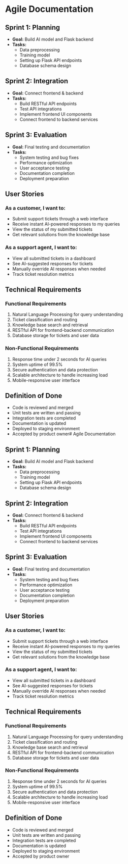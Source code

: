 # Agile Documentation

## Sprint 1: Planning

- **Goal:** Build AI model and Flask backend
- **Tasks:** 
  - Data preprocessing
  - Training model
  - Setting up Flask API endpoints
  - Database schema design

## Sprint 2: Integration

- **Goal:** Connect frontend & backend
- **Tasks:** 
  - Build RESTful API endpoints
  - Test API integrations
  - Implement frontend UI components
  - Connect frontend to backend services

## Sprint 3: Evaluation

- **Goal:** Final testing and documentation
- **Tasks:** 
  - System testing and bug fixes
  - Performance optimization
  - User acceptance testing
  - Documentation completion
  - Deployment preparation

## User Stories

### As a customer, I want to:
- Submit support tickets through a web interface
- Receive instant AI-powered responses to my queries
- View the status of my submitted tickets
- Get relevant solutions from the knowledge base

### As a support agent, I want to:
- View all submitted tickets in a dashboard
- See AI-suggested responses for tickets
- Manually override AI responses when needed
- Track ticket resolution metrics

## Technical Requirements

### Functional Requirements
1. Natural Language Processing for query understanding
2. Ticket classification and routing
3. Knowledge base search and retrieval
4. RESTful API for frontend-backend communication
5. Database storage for tickets and user data

### Non-Functional Requirements
1. Response time under 2 seconds for AI queries
2. System uptime of 99.5%
3. Secure authentication and data protection
4. Scalable architecture to handle increasing load
5. Mobile-responsive user interface

## Definition of Done

- Code is reviewed and merged
- Unit tests are written and passing
- Integration tests are completed
- Documentation is updated
- Deployed to staging environment
- Accepted by product owner# Agile Documentation

## Sprint 1: Planning

- **Goal:** Build AI model and Flask backend
- **Tasks:** 
  - Data preprocessing
  - Training model
  - Setting up Flask API endpoints
  - Database schema design

## Sprint 2: Integration

- **Goal:** Connect frontend & backend
- **Tasks:** 
  - Build RESTful API endpoints
  - Test API integrations
  - Implement frontend UI components
  - Connect frontend to backend services

## Sprint 3: Evaluation

- **Goal:** Final testing and documentation
- **Tasks:** 
  - System testing and bug fixes
  - Performance optimization
  - User acceptance testing
  - Documentation completion
  - Deployment preparation

## User Stories

### As a customer, I want to:
- Submit support tickets through a web interface
- Receive instant AI-powered responses to my queries
- View the status of my submitted tickets
- Get relevant solutions from the knowledge base

### As a support agent, I want to:
- View all submitted tickets in a dashboard
- See AI-suggested responses for tickets
- Manually override AI responses when needed
- Track ticket resolution metrics

## Technical Requirements

### Functional Requirements
1. Natural Language Processing for query understanding
2. Ticket classification and routing
3. Knowledge base search and retrieval
4. RESTful API for frontend-backend communication
5. Database storage for tickets and user data

### Non-Functional Requirements
1. Response time under 2 seconds for AI queries
2. System uptime of 99.5%
3. Secure authentication and data protection
4. Scalable architecture to handle increasing load
5. Mobile-responsive user interface

## Definition of Done

- Code is reviewed and merged
- Unit tests are written and passing
- Integration tests are completed
- Documentation is updated
- Deployed to staging environment
- Accepted by product owner